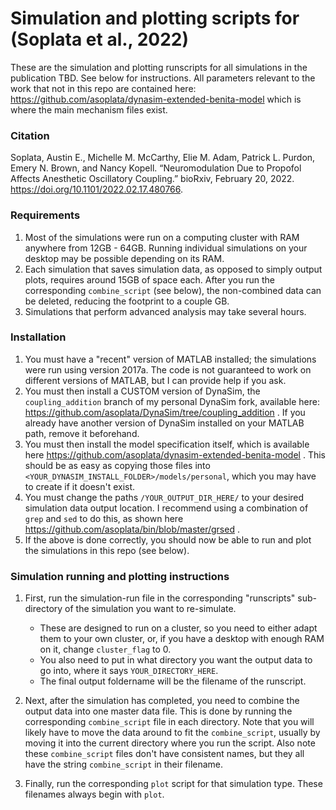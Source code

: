 # Simulation and plotting scripts for (Soplata et al., 2022)

These are the simulation and plotting runscripts for all simulations in the
publication TBD. See below for instructions. All parameters relevant to the work
that not in this repo are contained here:
https://github.com/asoplata/dynasim-extended-benita-model which is where the
main mechanism files exist.

### Citation

Soplata, Austin E., Michelle M. McCarthy, Elie M. Adam, Patrick L. Purdon,
Emery N. Brown, and Nancy Kopell. “Neuromodulation Due to Propofol Affects
Anesthetic Oscillatory Coupling.” bioRxiv, February 20, 2022.
https://doi.org/10.1101/2022.02.17.480766.

### Requirements

1. Most of the simulations were run on a computing cluster with RAM anywhere
   from 12GB - 64GB. Running individual simulations on your desktop may be
   possible depending on its RAM.
2. Each simulation that saves simulation data, as opposed to simply output
   plots, requires around 15GB of space each. After you run the corresponding
   `combine_script` (see below), the non-combined data can be deleted, reducing
   the footprint to a couple GB.
3. Simulations that perform advanced analysis may take several hours.

### Installation

1. You must have a "recent" version of MATLAB installed; the simulations were
   run using version 2017a. The code is not guaranteed to work on different
   versions of MATLAB, but I can provide help if you ask.
2. You must then install a CUSTOM version of DynaSim, the `coupling_addition`
   branch of my personal DynaSim fork, available here:
   https://github.com/asoplata/DynaSim/tree/coupling_addition . If you already
   have another version of DynaSim installed on your MATLAB path, remove it beforehand.
3. You must then install the model specification itself, which is available here
   https://github.com/asoplata/dynasim-extended-benita-model . This should be as
   easy as copying those files into
   `<YOUR_DYNASIM_INSTALL_FOLDER>/models/personal`, which you may have to create
   if it doesn't exist.
4. You must change the paths `/YOUR_OUTPUT_DIR_HERE/` to your desired simulation
   data output location. I recommend using a combination of `grep` and `sed` to
   do this, as shown here https://github.com/asoplata/bin/blob/master/grsed .
5. If the above is done correctly, you should now be able to run and plot the
   simulations in this repo (see below).

### Simulation running and plotting instructions

1. First, run the simulation-run file in the corresponding "runscripts"
   sub-directory of the simulation you want to re-simulate.
   
    - These are designed to run on a cluster, so you need to either adapt them
      to your own cluster, or, if you have a desktop with enough RAM on it,
      change `cluster_flag` to 0.
    - You also need to put in what directory you want the output data to go
      into, where it says `YOUR_DIRECTORY_HERE`.
    - The final output foldername will be the filename of the runscript.

2. Next, after the simulation has completed, you need to combine the output data
   into one master data file. This is done by running the corresponding
   `combine_script` file in each directory. Note that you will likely have to
   move the data around to fit the `combine_script`, usually by moving it into
   the current directory where you run the script. Also note these
   `combine_script` files don't have consistent names, but they all have the
   string `combine_script` in their filename.
3. Finally, run the corresponding `plot` script for that simulation type. These
   filenames always begin with `plot`.
